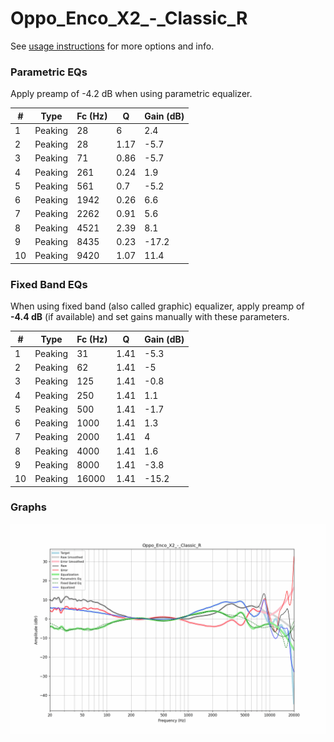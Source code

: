 # Oppo_Enco_X2_-_Classic_R
See [usage instructions](https://github.com/jaakkopasanen/AutoEq#usage) for more options and info.

### Parametric EQs
Apply preamp of -4.2 dB when using parametric equalizer.

|   # | Type    |   Fc (Hz) |    Q |   Gain (dB) |
|-----|---------|-----------|------|-------------|
|   1 | Peaking |        28 | 6    |         2.4 |
|   2 | Peaking |        28 | 1.17 |        -5.7 |
|   3 | Peaking |        71 | 0.86 |        -5.7 |
|   4 | Peaking |       261 | 0.24 |         1.9 |
|   5 | Peaking |       561 | 0.7  |        -5.2 |
|   6 | Peaking |      1942 | 0.26 |         6.6 |
|   7 | Peaking |      2262 | 0.91 |         5.6 |
|   8 | Peaking |      4521 | 2.39 |         8.1 |
|   9 | Peaking |      8435 | 0.23 |       -17.2 |
|  10 | Peaking |      9420 | 1.07 |        11.4 |

### Fixed Band EQs
When using fixed band (also called graphic) equalizer, apply preamp of **-4.4 dB** (if available) and set gains manually with these parameters.

|   # | Type    |   Fc (Hz) |    Q |   Gain (dB) |
|-----|---------|-----------|------|-------------|
|   1 | Peaking |        31 | 1.41 |        -5.3 |
|   2 | Peaking |        62 | 1.41 |        -5   |
|   3 | Peaking |       125 | 1.41 |        -0.8 |
|   4 | Peaking |       250 | 1.41 |         1.1 |
|   5 | Peaking |       500 | 1.41 |        -1.7 |
|   6 | Peaking |      1000 | 1.41 |         1.3 |
|   7 | Peaking |      2000 | 1.41 |         4   |
|   8 | Peaking |      4000 | 1.41 |         1.6 |
|   9 | Peaking |      8000 | 1.41 |        -3.8 |
|  10 | Peaking |     16000 | 1.41 |       -15.2 |

### Graphs
![](./Oppo_Enco_X2_-_Classic_R.png)
